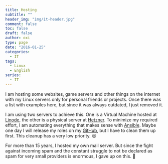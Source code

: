 ```yaml
---
title: Hosting
subtitle: ""
header_img: "img/it-header.jpg"
comment: false
toc: false
draft: false
author: oxi
type: page
date: "2016-01-25"
categories:
  - IT
tags:
  - Linux
  - English
series:
  - IT
---
```

I am hosting some websites, game servers and other things on the internet with my Linux servers only for personal friends or projects. Once there was a list with examples here, but since it was always outdated, I just removed it.

I am using two servers to achieve this. One is a Virtual Machine hosted at <a href="https://www.linode.com" target="_blank" rel="noopener">Linode</a>, the other is a physical server at <a href="http://hetzner.de" target="_blank" rel="noopener">Hetzner</a>. To minimize my required effort, I am automating everything that makes sense with <a href="https://en.wikipedia.org/wiki/Ansible_(software)" target="_blank" rel="noopener">Ansible</a>. Maybe one day I will release my roles on my <a href="https://github.com/oxivanisher/" target="_blank" rel="noopener">GitHub</a>, but I have to clean them up first. This cleanup has a very low priority. 😉

For more than 15 years, I hosted my own mail server. But since the fight against incoming spam and the constant struggle to not be declared as spam for very small providers is enormous, I gave up on this. 🙁
